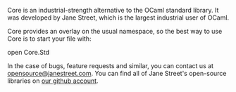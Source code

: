 Core is an industrial-strength alternative to the OCaml standard
library.  It was developed by Jane Street, which is the largest
industrial user of OCaml.

Core provides an overlay on the usual namespace, so the best way to
use Core is to start your file with:

   open Core.Std
  
In the case of bugs, feature requests and similar, you can contact us
at <opensource@janestreet.com>.  You can find all of Jane Street's
open-source libraries on [our github account](https://github.com/janestreet).
